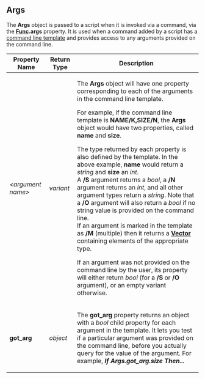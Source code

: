 ## Args

The **Args** object is passed to a script when it is invoked via a command, via the **[Func](func.md).args** property. It is used when a command added by a script has a [command line template](../../command_reference/argument_types.md) and provides access to any arguments provided on the command line.

<table>
<thead><tr><th>
Property Name</th><th>
Return Type</th><th>
Description
</th></tr></thead><tbody><tr><td>

*\<argument name\>*</td><td>

*variant*</td><td>

The **Args** object will have one property corresponding to each of the arguments in the command line template.

For example, if the command line template is **NAME/K,SIZE/N**, the **Args** object would have two properties, called **name** and **size**.

The type returned by each property is also defined by the template. In the above example, **name** would return a *string* and **size** an *int*.  
A **/S** argument returns a *bool*, a **/N** argument returns an *int*, and all other argument types return a *string*. Note that a **/O** argument will also return a *bool* if no string value is provided on the command line.  
If an argument is marked in the template as **/M** (multiple) then it returns a **[Vector](vector.md)** containing elements of the appropriate type.

If an argument was not provided on the command line by the user, its property will either return *bool* (for a **/S** or **/O** argument), or an empty variant otherwise.
</td></tr><tr><td>

**got_arg**</td><td>

*object*</td><td>

The **got_arg** property returns an object with a *bool* child property for each argument in the template. It lets you test if a particular argument was provided on the command line, before you actually query for the value of the argument. For example, ***If Args.got_arg.size Then...***
</td></tr></tbody>
</table>


